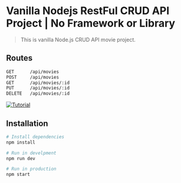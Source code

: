 # Vanilla Nodejs RestFul CRUD API Project | No Framework or Library
> This is vanilla Node.js CRUD API movie project.

## Routes
```bash
GET      /api/movies
POST     /api/movies
GET      /api/movies/:id
PUT      /api/movies/:id
DELETE   /api/movies/:id

```


[![Tutorial](https://img.youtube.com/vi/B8_cPhCM7HY/0.jpg)](https://www.youtube.com/watch?v=4Z02Lgx4nS0)


## Installation

```bash
# Install dependencies
npm install

# Run in develpment
npm run dev

# Run in production
npm start
```
